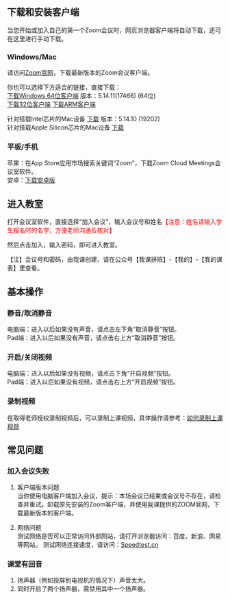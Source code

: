 ## 下载和安装客户端
当您开始或加入自己的第一个Zoom会议时，网页浏览器客户端将自动下载，还可在这里进行手动下载。

### Windows/Mac
请访问[Zoom官网][1]，下载最新版本的Zoom会议客户端。
 
你也可以选择下方适合的链接，直接下载：  
 [下载Windows 64位客户端][9] 版本：5.14.11(17466) (64位)  
[下载32位客户端][3] [下载ARM客户端][4]  

针对搭载Intel芯片的Mac设备 [下载][12] 版本：5.14.10 (19202)   
针对搭载Apple Silicon芯片的Mac设备 [下载][13]

### 平板/手机
苹果：在App Store应用市场搜索关键词“Zoom”，下载Zoom Cloud Meetings会议室软件。  
安卓：[下载安卓版][14]

## 进入教室
打开会议室软件，直接选择“加入会议”，输入会议号和姓名<span style="color:red">【注意：姓名请输入学生报名时的名字，方便老师沟通及核对】</span>

然后点击加入，输入密码，即可进入教室。

<!-- <span style="color:red">用户首次进入前须使用手机验证。</span> -->
【注】会议号和密码，由我课创建，请在公众号【我课拼班】-【我的】-【我的课表】里查看。

## 基本操作
### 静音/取消静音
电脑端：进入以后如果没有声音，请点击左下角“取消静音”按钮。  
Pad端：进入以后如果没有声音，请点击右上方“取消静音”按钮。

### 开启/关闭视频
电脑端：进入以后如果没有视频，请点击下角“开启视频”按钮。  
Pad端：进入以后如果没有视频，请点击右上方“开启视频”按钮。

### 录制视频
在取得老师授权录制视频后，可以录制上课视频，具体操作请参考：[如何录制上课视频]( https://images.mecourse.cn/zoom/zoom_recording.mp4 ':include :type=video controls width=100% height=400px' )

## 常见问题
### 加入会议失败
1. 客户端版本问题  
当你使用电脑客户端加入会议，提示：本场会议已结束或会议号不存在，请检查并重试。卸载原先安装的Zoom客户端，并使用我课提供的ZOOM官网，下载最新版本的客户端。  
<!-- 如果你使用平板加入会议时一直停在等待中的情况。请检查加入会议页面是否有：有登录到ZOOM代理商？如有，请卸载原先安装的Zoom APP，在电子市场重新下载Zoom Cloud Meetings。 -->

2. 网络问题  
测试网络是否可以正常访问外部网站，请打开浏览器访问：百度、新浪、网易等网站。
测试网络连接速度，请访问：[Speedtest.cn][8]

### 课堂有回音
1. 扬声器（例如投屏到电视机的情况下）声音太大。
2. 同时开启了两个扬声器，需禁用其中一个扬声器。

[1]:https://zoom.us/download
[2]:https://zoom.us/client/5.14.11.17466/ZoomInstallerFull.exe?archType=x64
[3]:https://zoom.us/client/5.14.11.17466/ZoomInstallerFull.exe
[4]:https://zoom.us/client/5.14.11.17466/ZoomInstallerFull.exe?archType=winarm64
[5]:https://www.zoom.us/client/5.14.10.19202/zoomusInstallerFull.pkg
[6]:https://www.zoom.us/client/5.14.10.19202/zoomusInstallerFull.pkg?archType=arm64
[7]:https://zoom.us/client/latest/zoom.apk
[8]:https://www.speedtest.cn/
[9]:https://s1.mecourse.cn/download/zoom/windows/ZoomInstallerFull.exe
[12]:https://s1.mecourse.cn/download/zoom/macOS/zoomusInstallerFull.pkg
[13]:https://s1.mecourse.cn/download/zoom/macOS/zoomusInstallerFull_arm64.pkg
[14]:https://s1.mecourse.cn/download/zoom/lastest/zoom.apk
